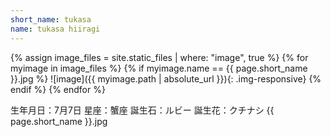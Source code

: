 ```yaml
---
short_name: tukasa
name: tukasa hiiragi
---
```


{% assign image_files = site.static_files | where: "image", true %}
{% for myimage in image_files %}
 {% if myimage.name == {{ page.short_name }}.jpg %}
  ![image]({{ myimage.path | absolute_url }}){: .img-responsive}
 {% endif %}
{% endfor %}

生年月日：7月7日
星座：蟹座
誕生石：ルビー
誕生花：クチナシ
{{ page.short_name }}.jpg
